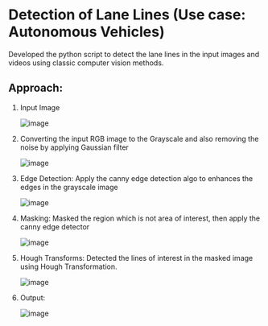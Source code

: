 # Detection of Lane Lines (Use case: Autonomous Vehicles)

Developed the python script to detect the lane lines in the input images and videos using classic computer vision methods.

## Approach:
1. Input Image

    ![image](https://user-images.githubusercontent.com/62834697/195820963-fb6505b0-703e-4981-af53-ab90ebe31acb.png)

2. Converting the input RGB image to the Grayscale and also removing the noise by applying Gaussian filter

    ![image](https://user-images.githubusercontent.com/62834697/195821581-59da219c-d689-4e7b-bbe5-754a95a40811.png)
    
3. Edge Detection: Apply the canny edge detection algo to enhances the edges in the grayscale image

    ![image](https://user-images.githubusercontent.com/62834697/195821941-16f953a4-d6f4-40aa-bb91-51a1826dd3c2.png)

4. Masking: Masked the region which is not area of interest, then apply the canny edge detector

    ![image](https://user-images.githubusercontent.com/62834697/195822323-44194c02-a987-47ae-8074-232133223ea5.png)

5. Hough Transforms: Detected the lines of interest in the masked image using Hough Transformation.

    ![image](https://user-images.githubusercontent.com/62834697/195822991-530e10e6-c815-49f9-91db-0d065918da17.png)
    
4. Output: 

    ![image](https://user-images.githubusercontent.com/62834697/195823115-2ec5a75d-e63e-44be-891b-e17dbe91ddd5.png)
